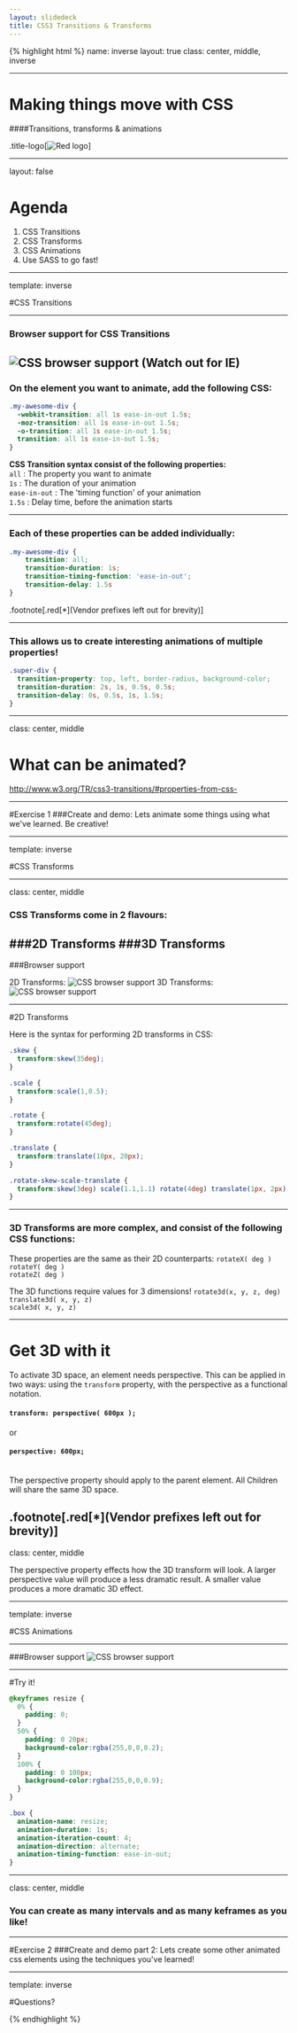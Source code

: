 ```yaml
---
layout: slidedeck
title: CSS3 Transitions & Transforms
---
```


{% highlight html %}
name: inverse
layout: true
class: center, middle, inverse

---

# Making things move with CSS
####Transitions, transforms & animations

.title-logo[![Red logo](/public/img/red-logo-white.svg)]

---
layout: false

# Agenda

1. CSS Transitions
2. CSS Transforms
3. CSS Animations
4. Use SASS to go fast!

---

template: inverse

#CSS Transitions

---

### Browser support for CSS Transitions
![CSS browser support](/public/img/slide-assets/browser-support-transitions.png)
(Watch out for IE)
---

### On the element you want to animate, add the following CSS:

```css
.my-awesome-div {
  -webkit-transition: all 1s ease-in-out 1.5s;
  -moz-transition: all 1s ease-in-out 1.5s;
  -o-transition: all 1s ease-in-out 1.5s;
  transition: all 1s ease-in-out 1.5s;
}
```
**CSS Transition syntax consist of the following properties:** <br>
`all` : The property you want to animate <br>
`1s` : The duration of your animation <br>
`ease-in-out` : The 'timing function' of your animation <br>
`1.5s` : Delay time, before the animation starts

---

### Each of these properties can be added individually:
```css
.my-awesome-div {
    transition: all;
    transition-duration: 1s;
    transition-timing-function: 'ease-in-out';
    transition-delay: 1.5s
}
```
.footnote[.red[*](Vendor prefixes left out for brevity)]

---

### This allows us to create interesting animations of multiple properties!

```css
.super-div {
  transition-property: top, left, border-radius, background-color;
  transition-duration: 2s, 1s, 0.5s, 0.5s;
  transition-delay: 0s, 0.5s, 1s, 1.5s;
}
```

---
class: center, middle

# What can be animated? <br>
http://www.w3.org/TR/css3-transitions/#properties-from-css-

---

#Exercise 1
###Create and demo:
Lets animate some things using what we've learned. Be creative!

---

template: inverse

#CSS Transforms

---

class: center, middle


### **CSS Transforms come in 2 flavours:**

  ###2D Transforms
  ###3D Transforms
---

###Browser support

2D Transforms: ![CSS browser support](/public/img/slide-assets/browser-support-2d-transforms.png)
3D Transforms: ![CSS browser support](/public/img/slide-assets/browser-support-3d-transforms.png)

---

#2D Transforms

Here is the syntax for performing 2D transforms in CSS:

```css
.skew {
  transform:skew(35deg);
}

.scale {
  transform:scale(1,0.5);
}

.rotate {
  transform:rotate(45deg);
}

.translate {
  transform:translate(10px, 20px);
}

.rotate-skew-scale-translate {
  transform:skew(3deg) scale(1.1,1.1) rotate(4deg) translate(1px, 2px);
}
```

---

### 3D Transforms are more complex, and consist of the following CSS functions:


These properties are the same as their 2D counterparts:
`rotateX( deg )` <br>
`rotateY( deg )` <br>
`rotateZ( deg )` <br>

The 3D functions require values for 3 dimensions!
`rotate3d(x, y, z, deg)` <br>
`translate3d( x, y, z)` <br>
`scale3d( x, y, z)`


---
# Get 3D with it
To activate 3D space, an element needs perspective.  This can be applied in two ways: using the `transform` property, with the perspective as a functional notation.

#### `transform: perspective( 600px );`
or
#### `perspective: 600px;`

<br>
The perspective property should apply to the parent element. All Children will share the same 3D space.

.footnote[.red[*](Vendor prefixes left out for brevity)]
---
class: center, middle

The perspective property effects how the 3D transform will look. A larger perspective value will produce a less dramatic result. A smaller value produces a more dramatic 3D effect.

---

template: inverse

#CSS Animations

---

###Browser support
![CSS browser support](/public/img/slide-assets/browser-support-css-animations.png)

---

#Try it!

```css
@keyframes resize {
  0% {
    padding: 0;
  }
  50% {
    padding: 0 20px;
    background-color:rgba(255,0,0,0.2);
  }
  100% {
    padding: 0 100px;
    background-color:rgba(255,0,0,0.9);
  }
}

.box {
  animation-name: resize;
  animation-duration: 1s;
  animation-iteration-count: 4;
  animation-direction: alternate;
  animation-timing-function: ease-in-out;
}
```

---
class: center, middle

### You can create as many intervals and as many keframes as you like!
---

#Exercise 2
###Create and demo part 2:
Lets create some other animated css elements using the techniques you've learned!

---
template: inverse

#Questions?

{% endhighlight %}
